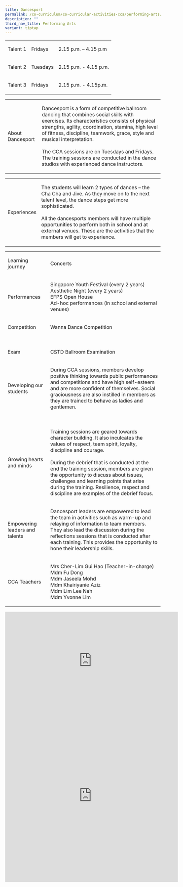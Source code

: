 ```yaml
---
title: Dancesport
permalink: /co-curriculum/co-curricular-activities-cca/performing-arts/dancesport/
description: ""
third_nav_title: Performing Arts
variant: tiptap
---
```

<table style="minWidth: 75px">
<colgroup>
<col>
<col>
<col>
</colgroup>
<tbody>
<tr>
<td rowspan="1" colspan="1">
<p>Talent 1</p>
</td>
<td rowspan="1" colspan="1">
<p>Fridays</p>
</td>
<td rowspan="1" colspan="1">
<p>2.15 p.m. – 4.15 p.m</p>
</td>
</tr>
<tr>
<td rowspan="1" colspan="1">
<p>Talent 2</p>
</td>
<td rowspan="1" colspan="1">
<p>Tuesdays</p>
</td>
<td rowspan="1" colspan="1">
<p>2.15 p.m. - 4.15 p.m.</p>
</td>
</tr>
<tr>
<td rowspan="1" colspan="1">
<p>Talent 3</p>
</td>
<td rowspan="1" colspan="1">
<p>Fridays</p>
</td>
<td rowspan="1" colspan="1">
<p>2.15 p.m. - 4.15p.m.</p>
</td>
</tr>
</tbody>
</table>
<table style="minWidth: 50px">
<colgroup>
<col>
<col>
</colgroup>
<tbody>
<tr>
<td rowspan="1" colspan="1">
<p>About Dancesport</p>
</td>
<td rowspan="1" colspan="1">
<p>Dancesport is a form of competitive ballroom dancing that combines social
skills with exercises. Its characteristics consists of physical strengths,
agility, coordination, stamina, high level of fitness, discipline, teamwork,
grace, style and musical interpretation.
<br>
<br>The CCA sessions are on Tuesdays and Fridays. The training sessions are
conducted in the dance studios with experienced dance instructors.</p>
</td>
</tr>
</tbody>
</table>
<table style="minWidth: 50px">
<colgroup>
<col>
<col>
</colgroup>
<tbody>
<tr>
<td rowspan="1" colspan="1">
<p>Experiences</p>
</td>
<td rowspan="1" colspan="1">
<p>The students will learn 2 types of dances – the Cha Cha and Jive. As they
move on to the next talent level, the dance steps get more sophisticated.
<br>
<br>All the dancesports members will have multiple opportunities to perform
both in school and at external venues. These are the activities that the
members will get to experience.</p>
</td>
</tr>
</tbody>
</table>
<table style="minWidth: 50px">
<colgroup>
<col>
<col>
</colgroup>
<tbody>
<tr>
<td rowspan="1" colspan="1">
<p>Learning journey</p>
</td>
<td rowspan="1" colspan="1">
<p>Concerts</p>
</td>
</tr>
<tr>
<td rowspan="1" colspan="1">
<p>Performances</p>
</td>
<td rowspan="1" colspan="1">
<p>Singapore Youth Festival (every 2 years)
<br>Aesthetic Night (every 2 years)
<br>EFPS Open House
<br>Ad-hoc performances (in school and external venues)
<br>
</p>
</td>
</tr>
<tr>
<td rowspan="1" colspan="1">
<p>Competition</p>
</td>
<td rowspan="1" colspan="1">
<p>Wanna Dance Competition</p>
</td>
</tr>
<tr>
<td rowspan="1" colspan="1">
<p></p>
</td>
<td rowspan="1" colspan="1">
<p></p>
</td>
</tr>
<tr>
<td rowspan="1" colspan="1">
<p>Exam</p>
</td>
<td rowspan="1" colspan="1">
<p>CSTD Ballroom Examination</p>
</td>
</tr>
<tr>
<td rowspan="1" colspan="1">
<p>Developing our students</p>
</td>
<td rowspan="1" colspan="1">
<p>During CCA sessions, members develop positive thinking towards public
performances and competitions and have high self-esteem and are more confident
of themselves. Social graciousness are also instilled in members as they
are trained to behave as ladies and gentlemen.</p>
</td>
</tr>
<tr>
<td rowspan="1" colspan="1">
<p></p>
</td>
<td rowspan="1" colspan="1">
<p></p>
</td>
</tr>
<tr>
<td rowspan="1" colspan="1">
<p>Growing hearts and minds</p>
</td>
<td rowspan="1" colspan="1">
<p>Training sessions are geared towards character building. It also inculcates
the values of respect, team spirit, loyalty, discipline and courage.
<br>
<br>During the debrief that is conducted at the end the training session,
members are given the opportunity to discuss about issues, challenges and
learning points that arise during the training. Resilience, respect and
discipline are examples of the debrief focus.</p>
</td>
</tr>
<tr>
<td rowspan="1" colspan="1">
<p>Empowering leaders and talents</p>
</td>
<td rowspan="1" colspan="1">
<p>Dancesport leaders are empowered to lead the team in activities such as
warm-up and relaying of information to team members. They also lead the
discussion during the reflections sessions that is conducted after each
training. This provides the opportunity to hone their leadership skills.</p>
</td>
</tr>
<tr>
<td rowspan="1" colspan="1">
<p>CCA Teachers</p>
</td>
<td rowspan="1" colspan="1">
<p>Mrs Cher-Lim Gui Hao (Teacher-in-charge)
<br>Mdm Fu Dong
<br>Mdm Jaseela Mohd
<br>Mdm Khairiyanie Aziz
<br>Mdm Lim Lee Nah
<br>Mdm Yvonne Lim</p>
</td>
</tr>
</tbody>
</table>
<div class="iframe-wrapper">
<iframe height="315" width="560" allowfullscreen="true" frameborder="0" src="https://www.youtube.com/embed/FU_fiZlt-gQ"></iframe>
</div>
<div class="iframe-wrapper">
<iframe height="560" width="560" allowfullscreen="true" frameborder="0" src="https://docs.google.com/presentation/d/e/2PACX-1vQaiJWbcmAwcfglnHuN6GfSrXvq__iSi2iO7B0FNhCQ7zSB9ver-eMqBNCo6B_oPX-avXAnpG7G2xEB/embed?start=true&amp;loop=true&amp;delayms=3000"></iframe>
</div>
<p></p>